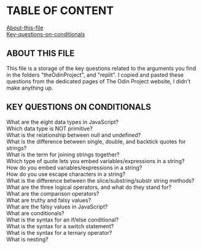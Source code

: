 # TABLE OF CONTENT
[About-this-file](#about-this-file) <br>
[Key-questions-on-conditionals](#key-questions-on-conditionals) <br>

## ABOUT THIS FILE
This file is a storage of the key questions related to the arguments you find in the folders "theOdinProject", and "replit". 
I copied and pasted these questions from the dedicated pages of The Odin Project website, I didn't make anything up.

## KEY QUESTIONS ON CONDITIONALS
What are the eight data types in JavaScript? <br>
Which data type is NOT primitive? <br>
What is the relationship between null and undefined? <br>
What is the difference between single, double, and backtick quotes for strings? <br>
What is the term for joining strings together? <br>
Which type of quote lets you embed variables/expressions in a string? <br>
How do you embed variables/expressions in a string? <br>
How do you use escape characters in a string? <br>
What is the difference between the slice/substring/substr string methods? <br>
What are the three logical operators, and what do they stand for? <br>
What are the comparison operators? <br>
What are truthy and falsy values? <br>
What are the falsy values in JavaScript? <br>
What are conditionals? <br>
What is the syntax for an if/else conditional? <br>
What is the syntax for a switch statement? <br>
What is the syntax for a ternary operator? <br>
What is nesting? <br>